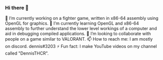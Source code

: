 ### Hi there 👋
🔭 I’m currently working on a fighter game, written in x86-64 assembly using OpenGL for graphics.
🌱 I’m currently learning OpenGL and x86-64 assembly to further understand the lower level workings of a computer and aid in debugging compiled applications.
👯 I’m looking to collaborate with people on a game similar to VALORANT.
📫 How to reach me: I am mostly on discord. dennis#3203
⚡ Fun fact: I make YouTube videos on my channel called "DennisTHCR".
